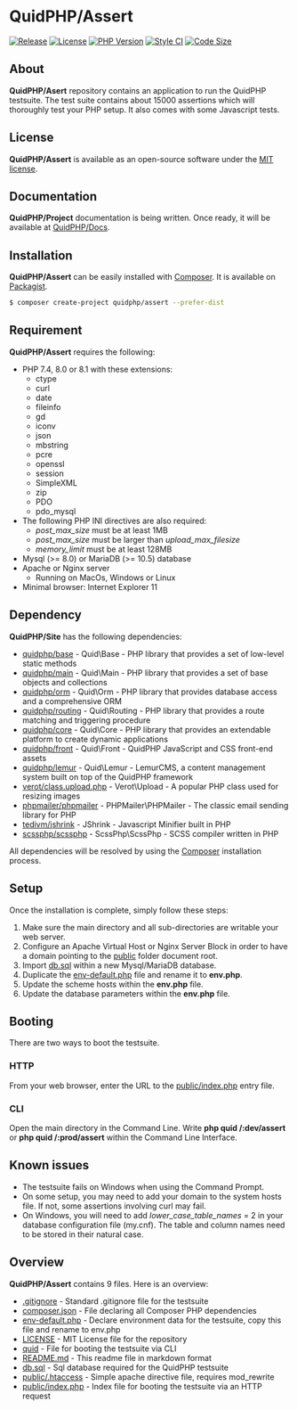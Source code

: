 # QuidPHP/Assert
[![Release](https://img.shields.io/github/v/release/quidphp/assert)](https://packagist.org/packages/quidphp/assert)
[![License](https://img.shields.io/github/license/quidphp/assert)](https://github.com/quidphp/assert/blob/master/LICENSE)
[![PHP Version](https://img.shields.io/packagist/php-v/quidphp/assert)](https://www.php.net)
[![Style CI](https://styleci.io/repos/475963741/shield)](https://styleci.io)
[![Code Size](https://img.shields.io/github/languages/code-size/quidphp/assert)](https://github.com/quidphp/assert)

## About
**QuidPHP/Asert** repository contains an application to run the QuidPHP testsuite. The test suite contains about 15000 assertions which will thoroughly test your PHP setup. It also comes with some Javascript tests.

## License
**QuidPHP/Assert** is available as an open-source software under the [MIT license](LICENSE).

## Documentation
**QuidPHP/Project** documentation is being written. Once ready, it will be available at [QuidPHP/Docs](https://github.com/quidphp/docs).

## Installation
**QuidPHP/Assert** can be easily installed with [Composer](https://getcomposer.org). It is available on [Packagist](https://packagist.org/packages/quidphp/assert).
``` bash
$ composer create-project quidphp/assert --prefer-dist
```

## Requirement
**QuidPHP/Assert** requires the following:
- PHP 7.4, 8.0 or 8.1 with these extensions:
    - ctype
    - curl
    - date
    - fileinfo
    - gd
    - iconv
    - json
    - mbstring
    - pcre
    - openssl
    - session
    - SimpleXML
    - zip
    - PDO
    - pdo_mysql
- The following PHP INI directives are also required:
    - *post_max_size* must be at least 1MB
    - *post_max_size* must be larger than *upload_max_filesize*
    - *memory_limit* must be at least 128MB
- Mysql (>= 8.0) or MariaDB (>= 10.5) database
- Apache or Nginx server
    - Running on MacOs, Windows or Linux
- Minimal browser: Internet Explorer 11

## Dependency
**QuidPHP/Site** has the following dependencies:
- [quidphp/base](https://github.com/quidphp/base) - Quid\Base - PHP library that provides a set of low-level static methods
- [quidphp/main](https://github.com/quidphp/main) - Quid\Main - PHP library that provides a set of base objects and collections 
- [quidphp/orm](https://github.com/quidphp/orm) - Quid\Orm - PHP library that provides database access and a comprehensive ORM
- [quidphp/routing](https://github.com/quidphp/routing) - Quid\Routing - PHP library that provides a route matching and triggering procedure
- [quidphp/core](https://github.com/quidphp/core) - Quid\Core - PHP library that provides an extendable platform to create dynamic applications
- [quidphp/front](https://github.com/quidphp/front) - Quid\Front - QuidPHP JavaScript and CSS front-end assets
- [quidphp/lemur](https://github.com/quidphp/lemur) - Quid\Lemur - LemurCMS, a content management system built on top of the QuidPHP framework
- [verot/class.upload.php](https://github.com/verot/class.upload.php) - Verot\Upload - A popular PHP class used for resizing images
- [phpmailer/phpmailer](https://github.com/phpmailer/phpmailer) - PHPMailer\PHPMailer - The classic email sending library for PHP
- [tedivm/jshrink](https://github.com/tedious/JShrink) - JShrink - Javascript Minifier built in PHP
- [scssphp/scssphp](https://github.com/scssphp/scssphp) - ScssPhp\ScssPhp - SCSS compiler written in PHP

All dependencies will be resolved by using the [Composer](https://getcomposer.org) installation process.

## Setup
Once the installation is complete, simply follow these steps:
1. Make sure the main directory and all sub-directories are writable your web server.
2. Configure an Apache Virtual Host or Nginx Server Block in order to have a domain pointing to the [public](public) folder document root.
3. Import [db.sql](db.sql) within a new Mysql/MariaDB database.
4. Duplicate the [env-default.php](env-default.php) file and rename it to **env.php**.
5. Update the scheme hosts within the **env.php** file.
6. Update the database parameters within the **env.php** file.

## Booting
There are two ways to boot the testsuite.

### HTTP
From your web browser, enter the URL to the [public/index.php](public/index.php) entry file.

### CLI
Open the main directory in the Command Line. Write **php quid /:dev/assert** or **php quid /:prod/assert** within the Command Line Interface.

## Known issues
- The testsuite fails on Windows when using the Command Prompt.
- On some setup, you may need to add your domain to the system hosts file. If not, some assertions involving curl may fail.
- On Windows, you will need to add *lower_case_table_names* = 2 in your database configuration file (my.cnf). The table and column names need to be stored in their natural case.

## Overview
**QuidPHP/Assert** contains 9 files. Here is an overview:
- [.gitignore](.gitignore) - Standard .gitignore file for the testsuite
- [composer.json](composer.json) - File declaring all Composer PHP dependencies
- [env-default.php](env-default.php) - Declare environment data for the testsuite, copy this file and rename to env.php
- [LICENSE](LICENSE) - MIT License file for the repository
- [quid](quid) - File for booting the testsuite via CLI
- [README.md](README.md) - This readme file in markdown format
- [db.sql](db.sql) - Sql database required for the QuidPHP testsuite
- [public/.htaccess](public/.htaccess) - Simple apache directive file, requires mod_rewrite
- [public/index.php](public/index.php) - Index file for booting the testsuite via an HTTP request